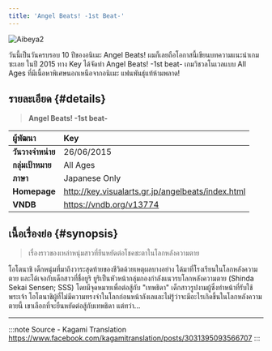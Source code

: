 ```yaml
---
title: 'Angel Beats! -1st Beat-'
---
```


![Aibeya2](/img/visualnovel/preview/aibeya2.jpeg)

วันนี้เป็นวันครบรอบ 10 ปีของอนิเมะ Angel Beats! ผมก็เลยถือโอกาสนี้เขียนบทความแนะนำเกมซะเลย
ในปี 2015 ทาง Key ได้จัดทำ Angel Beats! -1st beat- เกมวิชวลโนเวลแบบ All Ages ที่มีเนื้อหาพิเศษนอกเหนือจากอนิเมะ แฟนพันธุ์แท้ห้ามพลาด!

## รายละเอียด {#details}

> **Angel Beats! -1st beat-**  

| ผู้พัฒนา | Key |
| :---- | :---- |
| **วันวางจำหน่าย** | 26/06/2015 |
| **กลุ่มเป้าหมาย** | All Ages |
| **ภาษา** | Japanese Only |
| **Homepage** | http://key.visualarts.gr.jp/angelbeats/index.html |
| **VNDB** | https://vndb.org/v13774 |

## เนื้อเรื่องย่อ {#synopsis}

> เรื่องราวของเหล่าหนุ่มสาวที่ยืนหยัดต่อโชคชะตาในโลกหลังความตาย

โอโตนาชิ เด็กหนุ่มที่มาถึงวาระสุดท้ายของชีวิตด้วยเหตุผลบางอย่าง ได้มาที่โรงเรียนในโลกหลังความตาย และได้เจอกับเด็กสาวที่ชื่อยูริ
ยูริเป็นหัวหน้ากลุ่มกองกำลังแนวรบโลกหลังความตาย (Shinda Sekai Sensen; SSS) โดยมีจุดหมายเพื่อต่อสู้กับ "เทพธิดา" เด็กสาวรูปงามผู้ซึ่งทำหน้าที่รับใช้พระเจ้า
โอโตนาชิผู้ที่ไม่มีความทรงจำในโลกก่อนหน้าลังเลและไม่รู้ว่าจะมีอะไรเกิดขึ้นในโลกหลังความตายนี้
เขาเลือกที่จะยืนหยัดต่อสู้กับเทพธิดา แต่ทว่า...

---
:::note Source - Kagami Translation
https://www.facebook.com/kagamitranslation/posts/3031395093566707
:::